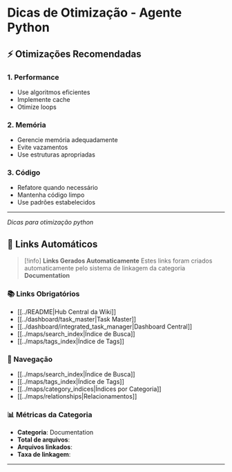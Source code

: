 # Dicas de Otimização - Agente Python

## ⚡ Otimizações Recomendadas

### 1. Performance
- Use algoritmos eficientes
- Implemente cache
- Otimize loops

### 2. Memória
- Gerencie memória adequadamente
- Evite vazamentos
- Use estruturas apropriadas

### 3. Código
- Refatore quando necessário
- Mantenha código limpo
- Use padrões estabelecidos

---
*Dicas para otimização python*

## 🔗 **Links Automáticos**

> [!info] **Links Gerados Automaticamente**
> Estes links foram criados automaticamente pelo sistema de linkagem da categoria **Documentation**

### **📚 Links Obrigatórios**
- [[../README|Hub Central da Wiki]]
- [[../dashboard/task_master|Task Master]]
- [[../dashboard/integrated_task_manager|Dashboard Central]]
- [[../maps/search_index|Índice de Busca]]
- [[../maps/tags_index|Índice de Tags]]

### **🧭 Navegação**
- [[../maps/search_index|Índice de Busca]]
- [[../maps/tags_index|Índice de Tags]]
- [[../maps/category_indices|Índices por Categoria]]
- [[../maps/relationships|Relacionamentos]]

### **📊 Métricas da Categoria**
- **Categoria**: Documentation
- **Total de arquivos**: <!-- Contador automático -->
- **Arquivos linkados**: <!-- Contador automático -->
- **Taxa de linkagem**: <!-- Percentual automático -->

---


